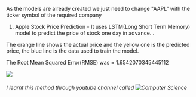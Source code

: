 As the models are already created we just need to change "AAPL" with the ticker symbol of the required company

1. Apple Stock Price Prediction - It uses LSTM(Long Short Term Memory) model to predict the price of stock one day in advance.
.

The orange line shows the actual price and the yellow one is the predicted price, the blue line is the data used to train the model.

The Root Mean Squared Error(RMSE) was = 1.6542070345445112 

![](portfolio_projects/img/pred_aaplc.png)

###### I learnt this method through youtube channel called ![Computer Science](https://www.youtube.com/c/ComputerSciencecompsci112358)

